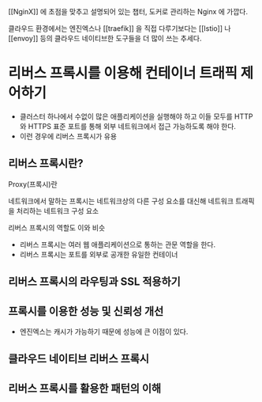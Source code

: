 [[NginX]] 에 초점을 맞추고 설명되어 있는 챕터, 도커로 관리하는 Nginx 에 가깝다.

클라우드 환경에서는 엔진엑스나 [[traefik]] 을 직접 다루기보다는 [[Istio]] 나 [[envoy]] 등의 클라우드 네이티브한 도구들을 더 많이 쓰는 추세다.

# 리버스 프록시를 이용해 컨테이너 트래픽 제어하기

- 클러스터 하나에서 수없이 많은 애플리케이션을 실행해야 하고 이들 모두를 HTTP 와 HTTPS 표준 포트를 통해 외부 네트워크에서 접근 가능하도록 해야 한다.
- 이런 경우에 리버스 프록시가 유용

## 리버스 프록시란?

Proxy(프록시)란

네트워크에서 말하는 프록시는 네트워크상의 다른 구성 요소를 대신해 네트워크 트래픽을 처리하는 네트워크 구성 요소

리버스 프록시의 역할도 이와 비슷

- 리버스 프록시는 여러 웹 애플리케이션으로 통하는 관문 역할을 한다.
- 리버스 프록시는 포트를 외부로 공개한 유일한 컨테이너

## 리버스 프록시의 라우팅과 SSL 적용하기

## 프록시를 이용한 성능 및 신뢰성 개선

- 엔진엑스는 캐시가 가능하기 때문에 성능에 큰 이점이 있다.

## 클라우드 네이티브 리버스 프록시

## 리버스 프록시를 활용한 패턴의 이해

